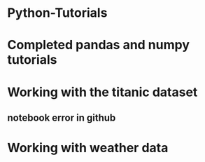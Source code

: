 # Python-Tutorials
# Completed pandas and numpy tutorials
# Working with the titanic dataset
## notebook error in github
# Working with weather data